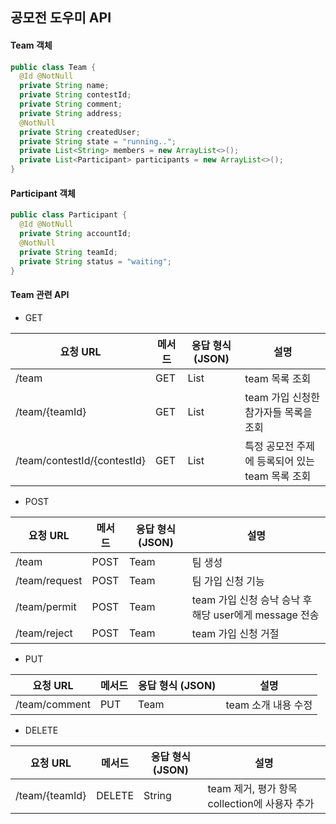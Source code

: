 ## 공모전 도우미 API 



#### Team 객체

```java
public class Team {
  @Id @NotNull
  private String name;
  private String contestId;
  private String comment;
  private String address;
  @NotNull
  private String createdUser;
  private String state = "running..";
  private List<String> members = new ArrayList<>();
  private List<Participant> participants = new ArrayList<>();
}
```



#### Participant 객체

```java
public class Participant {
  @Id @NotNull
  private String accountId;
  @NotNull
  private String teamId;
  private String status = "waiting";
}
```



#### Team 관련 API

- GET

| 요청 URL                    | 메서드 | 응답 형식 (JSON)  | 설명                                            |
| --------------------------- | ------ | ----------------- | ----------------------------------------------- |
| /team                       | GET    | List<Team>        | team 목록 조회                                  |
| /team/{teamId}              | GET    | List<Participant> | team 가입 신청한 참가자들 목록을 조회           |
| /team/contestId/{contestId} | GET    | List<Team>        | 특정 공모전 주제에 등록되어 있는 team 목록 조회 |

- POST

| 요청 URL      | 메서드 | 응답 형식 (JSON) | 설명                                                   |
| ------------- | ------ | ---------------- | ------------------------------------------------------ |
| /team         | POST   | Team             | 팀 생성                                                |
| /team/request | POST   | Team             | 팀 가입 신청 기능                                      |
| /team/permit  | POST   | Team             | team 가입 신청 승낙 승낙 후 해당 user에게 message 전송 |
| /team/reject  | POST   | Team             | team 가입 신청 거절                                    |

- PUT

| 요청 URL      | 메서드 | 응답 형식 (JSON) | 설명                |
| ------------- | ------ | ---------------- | ------------------- |
| /team/comment | PUT    | Team             | team 소개 내용 수정 |

- DELETE

| 요청 URL       | 메서드 | 응답 형식 (JSON) | 설명                                          |
| -------------- | ------ | ---------------- | --------------------------------------------- |
| /team/{teamId} | DELETE | String           | team 제거, 평가 항목 collection에 사용자 추가 |